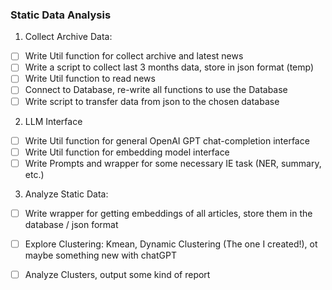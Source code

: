 ### Static Data Analysis
1. Collect Archive Data:
- [ ] Write Util function for collect archive and latest news
- [ ] Write a script to collect last 3 months data, store in json format (temp)
- [ ] Write Util function to read news
- [ ] Connect to Database, re-write all functions to use the Database
- [ ] Write script to transfer data from json to the chosen database

2. LLM Interface
- [ ] Write Util function for general OpenAI GPT chat-completion interface
- [ ] Write Util function for embedding model interface
- [ ] Write Prompts and wrapper for some necessary IE task (NER, summary, etc.)

3.  Analyze Static Data:
- [ ] Write wrapper for getting embeddings of all articles, store them in the database / json format
- [ ] Explore Clustering: Kmean, Dynamic Clustering (The one I created!), ot maybe something new with chatGPT
- [ ] Analyze Clusters, output some kind of report
 